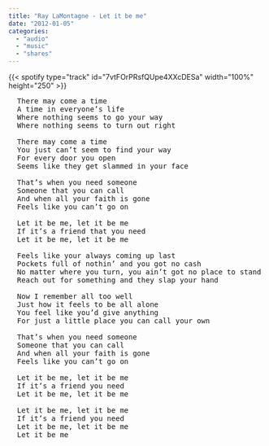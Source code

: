 ```yaml
---
title: "Ray LaMontagne - Let it be me"
date: "2012-01-05"
categories:
  - "audio"
  - "music"
  - "shares"
---
```


{{< spotify type="track" id="7vtFOrPRsfQUpe4XXcDESa" width="100%" height="250" >}}

<pre>
  There may come a time
  A time in everyone’s life
  Where nothing seems to go your way
  Where nothing seems to turn out right

  There may come a time
  You just can’t seem to find your way
  For every door you open
  Seems like they get slammed in your face

  That’s when you need someone
  Someone that you can call
  And when all your faith is gone
  Feels like you can’t go on

  Let it be me, let it be me
  If it’s a friend that you need
  Let it be me, let it be me

  Feels like your always coming up last
  Pockets full of nothin’ and you got no cash
  No matter where you turn, you ain’t got no place to stand
  Reach out for something and they slap your hand

  Now I remember all too well
  Just how it feels to be all alone
  You feel like you’d give anything
  For just a little place you can call your own

  That’s when you need someone
  Someone that you can call
  And when all your faith is gone
  Feels like you can’t go on

  Let it be me, let it be me
  If it’s a friend you need
  Let it be me, let it be me

  Let it be me, let it be me
  If it’s a friend you need
  Let it be me, let it be me
  Let it be me
</pre>